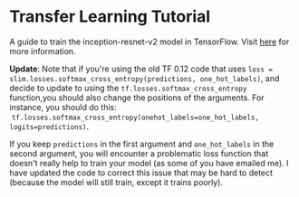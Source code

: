 # Transfer Learning Tutorial

A guide to train the inception-resnet-v2 model in TensorFlow. Visit [here](https://kwotsin.github.io/tech/2017/02/11/transfer-learning.html) for more information.

**Update**: Note that if you're using the old TF 0.12 code that uses `loss = slim.losses.softmax_cross_entropy(predictions, one_hot_labels)`, and decide to update to using the `tf.losses.softmax_cross_entropy` function,you should also change the positions of the arguments. For instance, you should do this:  `tf.losses.softmax_cross_entropy(onehot_labels=one_hot_labels, logits=predictions)`. 

If you keep `predictions` in the first argument and `one_hot_labels` in the second argument, you will encounter a problematic loss function that doesn't really help to train your model (as some of you have emailed me). I have updated the code to correct this issue that may be hard to detect (because the model will still train, except it trains poorly).
